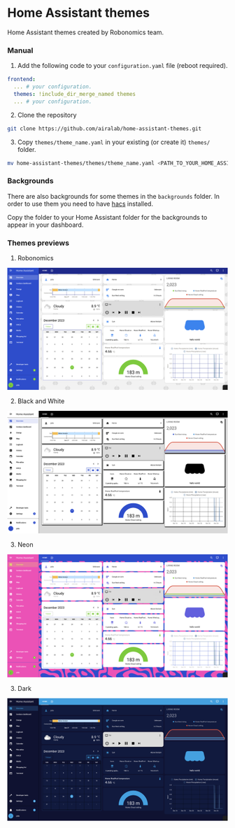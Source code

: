 # Home Assistant themes
Home Assistant themes created by Robonomics team.

### Manual
1. Add the following code to your `configuration.yaml` file (reboot required).

```yaml
frontend:
  ... # your configuration.
  themes: !include_dir_merge_named themes
  ... # your configuration.
```
2. Clone the repository
```bash
git clone https://github.com/airalab/home-assistant-themes.git
```

3. Copy `themes/theme_name.yaml` in your existing (or create it) `themes/` folder.

```bash
mv home-assistant-themes/themes/theme_name.yaml <PATH_TO_YOUR_HOME_ASSISTANT_FOLDER>/themes/.
```

### Backgrounds

There are also backgrounds for some themes in the `backgrounds` folder. In order to use them you need to have [hacs](https://hacs.xyz/) installed.

Copy the folder to your Home Assistant folder for the backgrounds to appear in your dashboard.


### Themes previews

1. Robonomics 

![robonomics theme](previews/robonomics-theme.png)

2. Black and White

![black and white theme](previews/black-and-white-theme.png)

3. Neon

![neon theme](previews/neon-theme.png)

3. Dark

![dark theme](previews/dark-theme.png)
